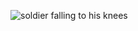 ![soldier falling to his knees](https://external-content.duckduckgo.com/iu/?u=https%3A%2F%2Fmedia.tenor.com%2FjN7Tjt-3xkMAAAAM%2Ffallen-soldier.gif&f=1&nofb=1&ipt=6012a518318410bb860011634922fbf8afce233b472913227d1a60908af2f163)
